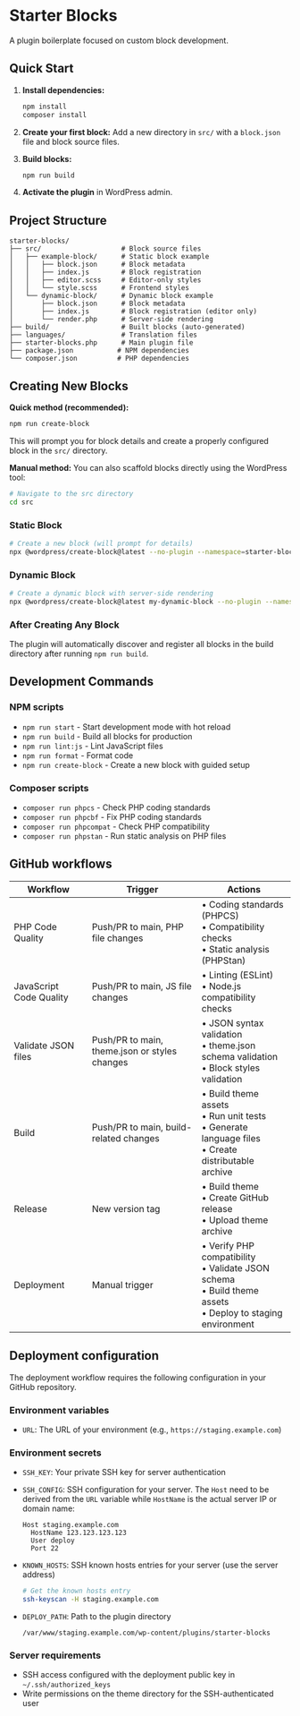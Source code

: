 # Starter Blocks

A plugin boilerplate focused on custom block development.

## Quick Start

1. **Install dependencies:**
   ```bash
   npm install
   composer install
   ```

2. **Create your first block:**
   Add a new directory in `src/` with a `block.json` file and block source files.

3. **Build blocks:**
   ```bash
   npm run build
   ```

4. **Activate the plugin** in WordPress admin.

## Project Structure

```
starter-blocks/
├── src/                    # Block source files
│   ├── example-block/      # Static block example
│   │   ├── block.json      # Block metadata
│   │   ├── index.js        # Block registration
│   │   ├── editor.scss     # Editor-only styles
│   │   └── style.scss      # Frontend styles
│   └── dynamic-block/      # Dynamic block example
│       ├── block.json      # Block metadata
│       ├── index.js        # Block registration (editor only)
│       └── render.php      # Server-side rendering
├── build/                  # Built blocks (auto-generated)
├── languages/              # Translation files
├── starter-blocks.php      # Main plugin file
├── package.json           # NPM dependencies
└── composer.json          # PHP dependencies
```

## Creating New Blocks

**Quick method (recommended):**
```bash
npm run create-block
```

This will prompt you for block details and create a properly configured block in the `src/` directory.

**Manual method:**
You can also scaffold blocks directly using the WordPress tool:

```bash
# Navigate to the src directory
cd src
```

### Static Block
```bash
# Create a new block (will prompt for details)
npx @wordpress/create-block@latest --no-plugin --namespace=starter-blocks --textdomain=starter-blocks
```

### Dynamic Block
```bash
# Create a dynamic block with server-side rendering
npx @wordpress/create-block@latest my-dynamic-block --no-plugin --namespace=starter-blocks --textdomain=starter-blocks --variant=dynamic
```

### After Creating Any Block

The plugin will automatically discover and register all blocks in the build directory after running `npm run build`.

## Development Commands

### NPM scripts
- `npm run start` - Start development mode with hot reload
- `npm run build` - Build all blocks for production
- `npm run lint:js` - Lint JavaScript files
- `npm run format` - Format code
- `npm run create-block` - Create a new block with guided setup

### Composer scripts
- `composer run phpcs` - Check PHP coding standards
- `composer run phpcbf` - Fix PHP coding standards
- `composer run phpcompat` - Check PHP compatibility
- `composer run phpstan` - Run static analysis on PHP files

## GitHub workflows

| Workflow                | Trigger                                       | Actions                                                                                                         |
|-------------------------|-----------------------------------------------|-----------------------------------------------------------------------------------------------------------------|
| PHP Code Quality        | Push/PR to main, PHP file changes             | • Coding standards (PHPCS)<br>• Compatibility checks<br>• Static analysis (PHPStan)                             |
| JavaScript Code Quality | Push/PR to main, JS file changes              | • Linting (ESLint)<br>• Node.js compatibility checks                                                            |
| Validate JSON files     | Push/PR to main, theme.json or styles changes | • JSON syntax validation<br>• theme.json schema validation<br>• Block styles validation                         |
| Build                   | Push/PR to main, build-related changes        | • Build theme assets<br>• Run unit tests<br>• Generate language files<br>• Create distributable archive         |
| Release                 | New version tag                               | • Build theme<br>• Create GitHub release<br>• Upload theme archive                                              |
| Deployment              | Manual trigger                                | • Verify PHP compatibility<br>• Validate JSON schema<br>• Build theme assets<br>• Deploy to staging environment |

## Deployment configuration

The deployment workflow requires the following configuration in your GitHub repository.

### Environment variables
- `URL`: The URL of your environment (e.g., `https://staging.example.com`)

### Environment secrets
- `SSH_KEY`: Your private SSH key for server authentication
- `SSH_CONFIG`: SSH configuration for your server. The `Host` need to be derived from the `URL` variable while `HostName` is the actual server IP or domain name:
  ```
  Host staging.example.com
    HostName 123.123.123.123
    User deploy
    Port 22
  ```

- `KNOWN_HOSTS`: SSH known hosts entries for your server (use the server address)
  ```bash
  # Get the known hosts entry
  ssh-keyscan -H staging.example.com
  ```

- `DEPLOY_PATH`: Path to the plugin directory
  ```
  /var/www/staging.example.com/wp-content/plugins/starter-blocks
  ```

### Server requirements
- SSH access configured with the deployment public key in `~/.ssh/authorized_keys`
- Write permissions on the theme directory for the SSH-authenticated user
